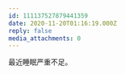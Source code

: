 ```yaml
---
id: 111137527879441359
date: 2020-11-20T01:16:19.000Z
reply: false
media_attachments: 0
---
```


最近睡眠严重不足。

